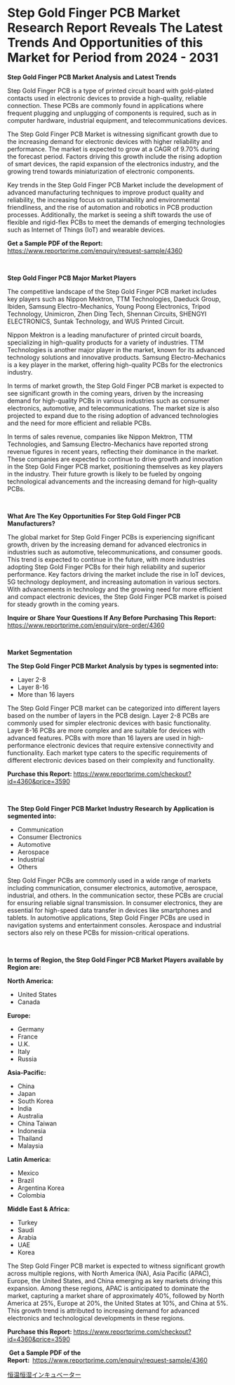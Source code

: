 <p><h1>Step Gold Finger PCB Market Research Report Reveals The Latest Trends And Opportunities of this Market for Period from 2024 - 2031</h1></p><p><strong>Step Gold Finger PCB Market Analysis and Latest Trends</strong></p>
<p><p>Step Gold Finger PCB is a type of printed circuit board with gold-plated contacts used in electronic devices to provide a high-quality, reliable connection. These PCBs are commonly found in applications where frequent plugging and unplugging of components is required, such as in computer hardware, industrial equipment, and telecommunications devices.</p><p>The Step Gold Finger PCB Market is witnessing significant growth due to the increasing demand for electronic devices with higher reliability and performance. The market is expected to grow at a CAGR of 9.70% during the forecast period. Factors driving this growth include the rising adoption of smart devices, the rapid expansion of the electronics industry, and the growing trend towards miniaturization of electronic components.</p><p>Key trends in the Step Gold Finger PCB Market include the development of advanced manufacturing techniques to improve product quality and reliability, the increasing focus on sustainability and environmental friendliness, and the rise of automation and robotics in PCB production processes. Additionally, the market is seeing a shift towards the use of flexible and rigid-flex PCBs to meet the demands of emerging technologies such as Internet of Things (IoT) and wearable devices.</p></p>
<p><strong>Get a Sample PDF of the Report:&nbsp;</strong> <a href="https://www.reportprime.com/enquiry/request-sample/4360">https://www.reportprime.com/enquiry/request-sample/4360</a></p>
<p>&nbsp;</p>
<p><strong>Step Gold Finger PCB Major Market Players</strong></p>
<p><p>The competitive landscape of the Step Gold Finger PCB market includes key players such as Nippon Mektron, TTM Technologies, Daeduck Group, Ibiden, Samsung Electro-Mechanics, Young Poong Electronics, Tripod Technology, Unimicron, Zhen Ding Tech, Shennan Circuits, SHENGYI ELECTRONICS, Suntak Technology, and WUS Printed Circuit.</p><p>Nippon Mektron is a leading manufacturer of printed circuit boards, specializing in high-quality products for a variety of industries. TTM Technologies is another major player in the market, known for its advanced technology solutions and innovative products. Samsung Electro-Mechanics is a key player in the market, offering high-quality PCBs for the electronics industry.</p><p>In terms of market growth, the Step Gold Finger PCB market is expected to see significant growth in the coming years, driven by the increasing demand for high-quality PCBs in various industries such as consumer electronics, automotive, and telecommunications. The market size is also projected to expand due to the rising adoption of advanced technologies and the need for more efficient and reliable PCBs.</p><p>In terms of sales revenue, companies like Nippon Mektron, TTM Technologies, and Samsung Electro-Mechanics have reported strong revenue figures in recent years, reflecting their dominance in the market. These companies are expected to continue to drive growth and innovation in the Step Gold Finger PCB market, positioning themselves as key players in the industry. Their future growth is likely to be fueled by ongoing technological advancements and the increasing demand for high-quality PCBs.</p></p>
<p>&nbsp;</p>
<p><strong>What Are The Key Opportunities For Step Gold Finger PCB Manufacturers?</strong></p>
<p><p>The global market for Step Gold Finger PCBs is experiencing significant growth, driven by the increasing demand for advanced electronics in industries such as automotive, telecommunications, and consumer goods. This trend is expected to continue in the future, with more industries adopting Step Gold Finger PCBs for their high reliability and superior performance. Key factors driving the market include the rise in IoT devices, 5G technology deployment, and increasing automation in various sectors. With advancements in technology and the growing need for more efficient and compact electronic devices, the Step Gold Finger PCB market is poised for steady growth in the coming years.</p></p>
<p><strong>Inquire or Share Your Questions If Any Before Purchasing This Report:</strong> <a href="https://www.reportprime.com/enquiry/pre-order/4360">https://www.reportprime.com/enquiry/pre-order/4360</a></p>
<p>&nbsp;</p>
<p><strong>Market Segmentation</strong></p>
<p><strong>The Step Gold Finger PCB Market Analysis by types is segmented into:</strong></p>
<p><ul><li>Layer 2-8</li><li>Layer 8-16</li><li>More than 16 layers</li></ul></p>
<p><p>The Step Gold Finger PCB market can be categorized into different layers based on the number of layers in the PCB design. Layer 2-8 PCBs are commonly used for simpler electronic devices with basic functionality. Layer 8-16 PCBs are more complex and are suitable for devices with advanced features. PCBs with more than 16 layers are used in high-performance electronic devices that require extensive connectivity and functionality. Each market type caters to the specific requirements of different electronic devices based on their complexity and functionality.</p></p>
<p><strong>Purchase this Report:&nbsp;</strong><a href="https://www.reportprime.com/checkout?id=4360&price=3590">https://www.reportprime.com/checkout?id=4360&price=3590</a></p>
<p>&nbsp;</p>
<p><strong>The Step Gold Finger PCB Market Industry Research by Application is segmented into:</strong></p>
<p><ul><li>Communication</li><li>Consumer Electronics</li><li>Automotive</li><li>Aerospace</li><li>Industrial</li><li>Others</li></ul></p>
<p><p>Step Gold Finger PCBs are commonly used in a wide range of markets including communication, consumer electronics, automotive, aerospace, industrial, and others. In the communication sector, these PCBs are crucial for ensuring reliable signal transmission. In consumer electronics, they are essential for high-speed data transfer in devices like smartphones and tablets. In automotive applications, Step Gold Finger PCBs are used in navigation systems and entertainment consoles. Aerospace and industrial sectors also rely on these PCBs for mission-critical operations.</p></p>
<p>&nbsp;</p>
<p><strong>In terms of Region, the Step Gold Finger PCB Market Players available by Region are:</strong></p>
<p>
    <p> <strong> North America: </strong>
        <ul>
            <li>United States</li>
            <li>Canada</li>
        </ul>
        </p> 
    <p> <strong> Europe: </strong>
        <ul>
            <li>Germany</li>
            <li>France</li>
            <li>U.K.</li>
            <li>Italy</li>
            <li>Russia</li>
        </ul>
        </p> 
    <p> <strong> Asia-Pacific: </strong>
        <ul>
            <li>China</li>
            <li>Japan</li>
            <li>South Korea</li>
            <li>India</li>
            <li>Australia</li>
            <li>China Taiwan</li>
            <li>Indonesia</li>
            <li>Thailand</li>
            <li>Malaysia</li>
        </ul>
        </p> 
    <p> <strong> Latin America: </strong>
        <ul>
            <li>Mexico</li>
            <li>Brazil</li>
            <li>Argentina Korea</li>
            <li>Colombia</li>
        </ul>
        </p> 
    <p> <strong> Middle East & Africa: </strong>
        <ul>
            <li>Turkey</li>
            <li>Saudi</li>
            <li>Arabia</li>
            <li>UAE</li>
            <li>Korea</li>
        </ul>
    </p>
    </p>
<p><p>The Step Gold Finger PCB market is expected to witness significant growth across multiple regions, with North America (NA), Asia Pacific (APAC), Europe, the United States, and China emerging as key markets driving this expansion. Among these regions, APAC is anticipated to dominate the market, capturing a market share of approximately 40%, followed by North America at 25%, Europe at 20%, the United States at 10%, and China at 5%. This growth trend is attributed to increasing demand for advanced electronics and technological developments in these regions.</p></p>
<p><strong>Purchase this Report: </strong><a href="https://www.reportprime.com/checkout?id=4360&price=3590">https://www.reportprime.com/checkout?id=4360&price=3590</a></p>
<p>&nbsp;<strong>Get a Sample PDF of the Report:&nbsp;&nbsp;</strong><a href="https://www.reportprime.com/enquiry/request-sample/4360">https://www.reportprime.com/enquiry/request-sample/4360</a></p>
<p><strong></strong></p>
<p><p><a href="https://github.com/Sophiaard2003/Market-Research-Report-List-1/blob/main/253776115145.md">恒温恒湿インキュベーター</a></p></p>